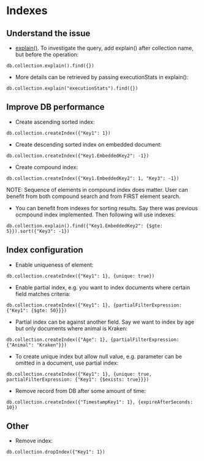 # Indexes
## Understand the issue
* [explain()](https://docs.mongodb.com/v3.6/reference/method/cursor.explain/). To investigate the query, add explain() after collection name, but before the operation:
```mongojs
db.collection.explain().find({})
``` 

* More details can be retrieved by passing executionStats in explain():
```mongojs
db.collection.explain("executionStats").find({})
``` 

## Improve DB performance
* Create ascending sorted index:
```mongojs
db.collection.createIndex({"Key1": 1})
```

* Create descending sorted index on embedded document:
```mongojs
db.collection.createIndex({"Key1.EmbeddedKey2": -1})
```

* Create compound index:
```mongojs
db.collection.createIndex({"Key1.EmbeddedKey2": 1, "Key3": -1})
```

NOTE: Sequence of elements in compound index does matter. User can benefit from both compound search and from FIRST element search.

* You can benefit from indexes for sorting results. Say there was previous ocmpound index implemented. Then following will use indexes:
```mongojs
db.collection.explain().find({"Key1.EmbeddedKey2": {$gte: 5}}).sort({"Key3": -1})
```

## Index configuration
* Enable uniqueness of element:
```mongojs
db.collection.createIndex({"Key1": 1}, {unique: true})
```

* Enable partial index, e.g. you want to index documents where certain field matches criteria:
```mongojs
db.collection.createIndex({"Key1": 1}, {partialFilterExpression: {"Key1": {$gte: 50}}})
```

* Partial index can be against another field. Say we want to index by age but only documents where animal is Kraken:
```mongojs
db.collection.createIndex({"Age": 1}, {partialFilterExpression: {"Animal": "Kraken"}})
```

* To create unique index but allow null value, e.g. parameter can be omitted in a document, use partial index:
```mongojs
db.collection.createIndex({"Key1": 1}, {unique: true, partialFilterExpression: {"Key1": {$exists: true}}})
```

* Remove record from DB after some amount of time:
```mongojs
db.collection.createIndex({"TimestampKey1": 1}, {expireAfterSeconds: 10})
```

## Other
* Remove index:
```mongojs
db.collection.dropIndex({"Key1": 1})
```